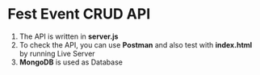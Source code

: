 # Fest Event CRUD API

1. The API is written in **server.js**  
2. To check the API, you can use **Postman** and also test with **index.html** by running Live Server  
3. **MongoDB** is used as Database
